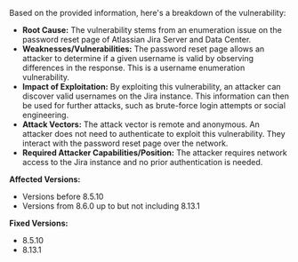 Based on the provided information, here's a breakdown of the vulnerability:

*   **Root Cause:** The vulnerability stems from an enumeration issue on the password reset page of Atlassian Jira Server and Data Center.
*   **Weaknesses/Vulnerabilities:** The password reset page allows an attacker to determine if a given username is valid by observing differences in the response. This is a username enumeration vulnerability.
*  **Impact of Exploitation:** By exploiting this vulnerability, an attacker can discover valid usernames on the Jira instance. This information can then be used for further attacks, such as brute-force login attempts or social engineering.
*   **Attack Vectors:** The attack vector is remote and anonymous. An attacker does not need to authenticate to exploit this vulnerability. They interact with the password reset page over the network.
*   **Required Attacker Capabilities/Position:** The attacker requires network access to the Jira instance and no prior authentication is needed.

**Affected Versions:**
*   Versions before 8.5.10
*   Versions from 8.6.0 up to but not including 8.13.1

**Fixed Versions:**
* 8.5.10
* 8.13.1